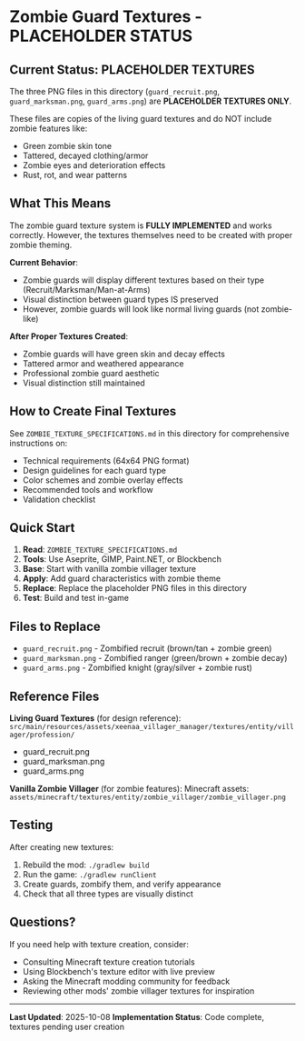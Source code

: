 # Zombie Guard Textures - PLACEHOLDER STATUS

## Current Status: PLACEHOLDER TEXTURES

The three PNG files in this directory (`guard_recruit.png`, `guard_marksman.png`, `guard_arms.png`) are **PLACEHOLDER TEXTURES ONLY**.

These files are copies of the living guard textures and do NOT include zombie features like:
- Green zombie skin tone
- Tattered, decayed clothing/armor
- Zombie eyes and deterioration effects
- Rust, rot, and wear patterns

## What This Means

The zombie guard texture system is **FULLY IMPLEMENTED** and works correctly. However, the textures themselves need to be created with proper zombie theming.

**Current Behavior**:
- Zombie guards will display different textures based on their type (Recruit/Marksman/Man-at-Arms)
- Visual distinction between guard types IS preserved
- However, zombie guards will look like normal living guards (not zombie-like)

**After Proper Textures Created**:
- Zombie guards will have green skin and decay effects
- Tattered armor and weathered appearance
- Professional zombie guard aesthetic
- Visual distinction still maintained

## How to Create Final Textures

See `ZOMBIE_TEXTURE_SPECIFICATIONS.md` in this directory for comprehensive instructions on:
- Technical requirements (64x64 PNG format)
- Design guidelines for each guard type
- Color schemes and zombie overlay effects
- Recommended tools and workflow
- Validation checklist

## Quick Start

1. **Read**: `ZOMBIE_TEXTURE_SPECIFICATIONS.md`
2. **Tools**: Use Aseprite, GIMP, Paint.NET, or Blockbench
3. **Base**: Start with vanilla zombie villager texture
4. **Apply**: Add guard characteristics with zombie theme
5. **Replace**: Replace the placeholder PNG files in this directory
6. **Test**: Build and test in-game

## Files to Replace

- `guard_recruit.png` - Zombified recruit (brown/tan + zombie green)
- `guard_marksman.png` - Zombified ranger (green/brown + zombie decay)
- `guard_arms.png` - Zombified knight (gray/silver + zombie rust)

## Reference Files

**Living Guard Textures** (for design reference):
`src/main/resources/assets/xeenaa_villager_manager/textures/entity/villager/profession/`
- guard_recruit.png
- guard_marksman.png
- guard_arms.png

**Vanilla Zombie Villager** (for zombie features):
Minecraft assets: `assets/minecraft/textures/entity/zombie_villager/zombie_villager.png`

## Testing

After creating new textures:
1. Rebuild the mod: `./gradlew build`
2. Run the game: `./gradlew runClient`
3. Create guards, zombify them, and verify appearance
4. Check that all three types are visually distinct

## Questions?

If you need help with texture creation, consider:
- Consulting Minecraft texture creation tutorials
- Using Blockbench's texture editor with live preview
- Asking the Minecraft modding community for feedback
- Reviewing other mods' zombie villager textures for inspiration

---

**Last Updated**: 2025-10-08
**Implementation Status**: Code complete, textures pending user creation
